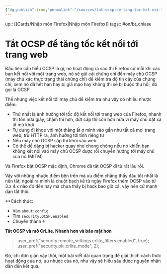 ```yaml
---
{"dg-publish":true,"permalink":"/sources/tat-ocsp-de-tang-toc-ket-noi-toi-trang-web/"}
---
```


up:: [[Cards/Nhập môn Firefox\|Nhập môn Firefox]]
tags:: #on/bt_chiase 

# Tắt OCSP để tăng tốc kết nối tới trang web
Đầu tiên cần hiểu OCSP là gì, nó hoạt động ra sao thì Firefox cứ mỗi khi các bạn kết nối với một trang web, nó sẽ gửi cái chứng chỉ đến máy chủ OCSP (máy chủ xác thực trạng thái chứng chỉ) để kiểm tra độ tin cậy của chứng chỉ, xem nó đã hết hạn hay bị giả mạo hay không thì sẽ bị buộc thu hồi, đó gọi là OCSP.  
  
Thế nhưng việc kết nối tới máy chủ để kiểm tra như vậy có nhiều nhược điểm:  

- Thứ nhất là ảnh hưởng tới tốc độ kết nối tới trang web của Firefox, nhanh thì tốn nửa giây, chậm thì hơn, đứt cáp thì còn hơn nữa vì máy chủ đặt xa tít mù khơi
- Tự dưng đi khoe với một thằng ất ơ mình vào gần như tất cả mọi trang web, trừ HTTP ra, ảnh hưởng tới tính riêng tư
- Nếu máy chủ OCSP sập thì khỏi vào web
- Có thể dễ dàng bị hacker quay như chong chóng nếu nó khiến bạn không kết nối vào máy chủ OCSP được rồi chuyển hướng tới máy chủ của nó (MITM)

  
Và Firefox bật OCSP mặc định, Chrome đã tắt OCSP đi từ rất lâu rồi.  
  
Vậy với những nhược điểm bên trên mà ưu điểm chẳng thấy đâu tốt nhất là nên tắt, ngoài ra mình là chuột bạch kể từ ngày Firefox thêm OCSP vào từ 3.x 4.x nào đó đến nay mà chưa thấy bị hack bao giờ cả, vậy nên cứ mạnh dạn tắt thôi.  
  
**Cách thức:  
- Vào `about:config`
- Tìm `security.OCSP.enabled`
- Chuyển thành `0`

**Tắt OCSP và mở CrLite. Nhanh hơn và bảo mật hơn**
> user_pref("security.remote_settings.crlite_filters.enabled", true);
  user_pref("security.pki.crlite_mode", 2);

Đó, chỉ đơn giản vậy thôi, một bài viết dài quan trọng để giải thích cách thức hoạt động của nó, ưu nhược của nó, như vậy sẽ hiểu sâu được nguyên nhân dẫn đến kết quả.